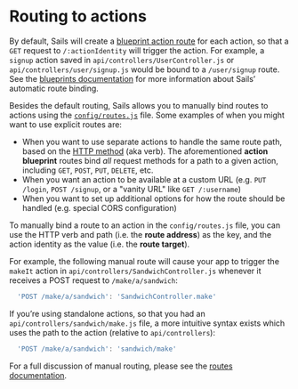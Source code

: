# Routing to actions

By default, Sails will create a [blueprint action route](http://sailsjs.com/documentation/reference/blueprint-api) for each action, so that a `GET` request to `/:actionIdentity` will trigger the action.  For example, a `signup` action saved in `api/controllers/UserController.js` or `api/controllers/user/signup.js` would be bound to a `/user/signup` route.  See the [blueprints documentation](http://sailsjs.com/documentation/reference/blueprint-api) for more information about Sails&rsquo; automatic route binding.

Besides the default routing, Sails allows you to manually bind routes to actions using the [`config/routes.js`](http://sailsjs.com/documentation/concepts/Routes) file.  Some examples of when you might want to use explicit routes are:

+ When you want to use separate actions to handle the same route path, based on the [HTTP method](http://www.w3.org/Protocols/rfc2616/rfc2616-sec9.html) (aka verb).  The aforementioned **action blueprint** routes bind *all* request methods for a path to a given action, including `GET`, `POST`, `PUT`, `DELETE`, etc.
+ When you want an action to be available at a custom URL (e.g. `PUT /login`, `POST /signup`, or a "vanity URL" like `GET /:username`)
+ When you want to set up additional options for how the route should be handled (e.g. special CORS configuration)

To manually bind a route to an action in the `config/routes.js` file, you can use the HTTP verb and path (i.e. the **route address**) as the key, and the action identity as the value (i.e. the **route target**).

For example, the following manual route will cause your app to trigger the `makeIt` action in `api/controllers/SandwichController.js` whenever it receives a POST request to `/make/a/sandwich`:

```js
  'POST /make/a/sandwich': 'SandwichController.make'
```

If you&rsquo;re using standalone actions, so that you had an `api/controllers/sandwich/make.js` file, a more intuitive syntax exists which uses the path to the action (relative to `api/controllers`):

```js
  'POST /make/a/sandwich': 'sandwich/make'
```

For a full discussion of manual routing, please see the [routes documentation](http://sailsjs.com/documentation/concepts/Routes).


<docmeta name="displayName" value="Routing to actions">
